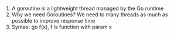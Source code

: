 1. A goroutine is a lightweight thread managed by the Go runtime
2. Why we need Goroutines? We need to many threads as much as possible to improve response time
3. Syntax: go f(x), f is function with param x